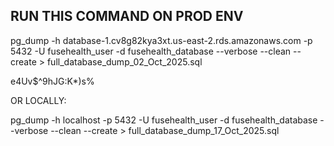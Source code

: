 ## RUN THIS COMMAND ON PROD ENV

pg_dump -h database-1.cv8g82kya3xt.us-east-2.rds.amazonaws.com -p 5432 -U fusehealth_user -d fusehealth_database --verbose --clean --create > full_database_dump_02_Oct_2025.sql

e4Uv$^9hJG:K\*)s%

OR LOCALLY:

pg_dump -h localhost -p 5432 -U fusehealth_user -d fusehealth_database --verbose --clean --create > full_database_dump_17_Oct_2025.sql
